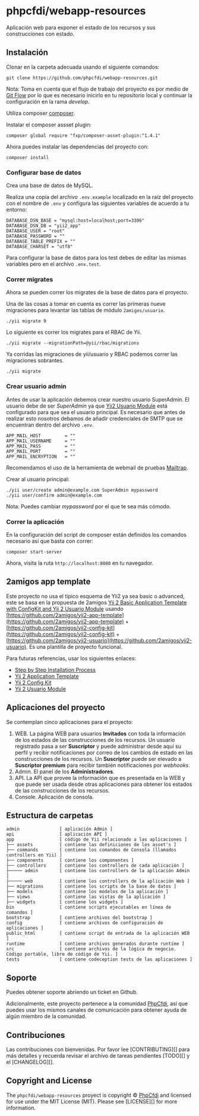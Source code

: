 # phpcfdi/webapp-resources

Aplicación web para exponer el estado de los recursos y sus construcciones con estado.

## Instalación

Clonar en la carpeta adecuada usando el siguiente comandos:

```shell
git clone https://github.com/phpcfdi/webapp-resources.git
```

Nota: Toma en cuenta que el flujo de trabajo del proyecto es por medio de [Git Flow](http://aprendegit.com/que-es-git-flow/) por lo que es necesario inicirlo en tu repositorio local y continuar la configuración en la rama *develop*.

Utiliza composer [composer](https://getcomposer.org/).

Instalar el composer assset plugin:

```shell
composer global require "fxp/composer-asset-plugin:^1.4.1"
```

Ahora puedes instalar las dependencias del proyecto con:

```shell
composer install
```

### Configurar base de datos

Crea una base de datos de MySQL.

Realiza una copia del archivo `.env.example` localizado en la raíz del proyecto con el nombre de `.env` y configura las siguientes variables de acuerdo a tu entorno:

```shell
DATABASE_DSN_BASE = "mysql:host=localhost;port=3306"
DATABASE_DSN_DB = "yii2_app"
DATABASE_USER = "root"
DATABASE_PASSWORD = ""
DATABASE_TABLE_PREFIX = ""
DATABASE_CHARSET = "utf8"
```

Para configurar la base de datos para los test debes de editar las mismas variables pero en el archivo `.env.test`.

### Correr migrates

Ahora se pueden correr los migrates de la base de datos para el proyecto.

Una de las cosas a tomar en cuenta es correr las primeras nueve migraciones para levantar las tablas de módulo `2amigos/usuario`.

```shell
./yii migrate 9
```

Lo siguiente es correr los migrates para el RBAC de Yii.

```shell
./yii migrate --migrationPath=@yii/rbac/migrations
```

Ya corridas las migraciones de yii/usuario y RBAC podemos correr las migraciones sobrantes.

```shell
./yii migrate
```

### Crear usuario admin

Antes de usar la aplicación debemos crear nuestro usuario SuperAdmin. El usuario debe de ser *SuperAdmin* ya que [Yii2 Usuario Module](https://github.com/2amigos/yii2-usuario) está configurado para que sea el usuario principal. Es necesario que antes de realizar esto nosotros debamos de añadir credenciales de SMTP que se encuentran dentro del archivo `.env`.

```env
APP_MAIL_HOST         = ""
APP_MAIL_USERNAME     = ""
APP_MAIL_PASS         = ""
APP_MAIL_PORT         = ""
APP_MAIL_ENCRYPTION   = ""
```

Recomendamos el uso de la herramienta de webmail de pruebas [Mailtrap](http://mailtrap.io/).

Crear al usuario principal:

```shell
./yii user/create admin@example.com SuperAdmin mypassword
./yii user/confirm admin@example.com
```

Nota: Puedes cambiar *mypassword* por el que te sea más cómodo.

### Correr la aplicación

En la configuración del script de composer están definidos los comandos necesario así que basta con correr:

```shell
composer start-server
```

Ahora, visita la ruta `http://localhost:8080` en tu navegador.

## 2amigos app template

Este proyecto no usa el típico esquema de Yii2 ya sea basic o advanced, este se basa en la propuesta de 2amigos [Yii 2 Basic Application Template with ConfigKit and Yii 2 Usuario Module](https://github.com/2amigos/yii2-app-usuario-template) usando
[https://github.com/2amigos/yii2-app-template](https://github.com/2amigos/yii2-app-template) + [https://github.com/2amigos/yii2-config-kit](https://github.com/2amigos/yii2-config-kit) + [https://github.com/2amigos/yii2-usuario](https://github.com/2amigos/yii2-usuario). Es una plantilla de proyecto funcional.

Para futuras referencias, usar los siguientes enlaces:

- [Step by Step Installation Process](http://www.2amigos.us/blog/how-to-work-with-yii-2-config-kit-and-yii-2-usuario-module)
- [Yii 2 Application Template](https://github.com/2amigos/yii2-app-template)
- [Yii 2 Config Kit](https://github.com/2amigos/yii2-config-kit)
- [Yii 2 Usuario Module](https://github.com/2amigos/yii2-usuario)

## Aplicaciones del proyecto

Se contemplan cinco aplicaciones para el proyecto:

1. WEB. La página WEB para usuarios **Invitados** con toda la información de los estados de las construcciones de los recursos. Un usuario registrado pasa a ser **Suscriptor** y puede administrar desde aquí su perfil y recibir notificaciones por correo de los cambios de estado en las construcciones de los recursos. Un **Suscriptor** puede ser elevado a **Suscriptor premium** para recibir también notificaciones por _webhooks_.
2. Admin. El panel de los **Administradores**.
3. API. La API que provee la información que es presentada en la WEB y que puede ser usada desde otras aplicaciones para obtener los estados de las construcciones de los recursos.
4. Console. Aplicación de consola.

## Estructura de carpetas

```shell
admin               [ aplicación Admin ]
api                 [ aplicación API ]
app                 [ código de Yii relacionado a las aplicaciones ]
├── assets          [ contiene las definiciones de los asset's ]
├── commands        [ contiene los comandos de Consola (llamados controllers en Yii) ]
├── components      [ contiene los componentes ]
├── controllers     [ contiene los controllers de cada aplicación ]
├───── admin        [ contiene los controllers de la aplicación Admin ]
├───── web          [ contiene los controllers de la aplicación Web ]
├── migrations      [ contiene los scripts de la base de datos ]
├── models          [ contiene los modelos de la aplicación ]
├── views           [ contiene las vistas de la aplicación ]
├── widgets         [ contiene los widgets ]
bin                 [ contiene scripts ejecutables en línea de comandos ]
bootstrap           [ contiene archivos del bootstrap ]
config              [ contiene archivos de configuración de aplicaciones ]
public_html         [ contiene script de entrada de la aplicación WEB ]
runtime             [ contiene archivos generados durante runtime ]
src                 [ contiene archivos de la lógica de negocio. Código portable, libre de código de Yii. ]
tests               [ contiene codeception tests de las aplicaciones ]
```

## Soporte

Puedes obtener soporte abriendo un ticket en Github.

Adicionalmente, este proyecto pertenece a la comunidad [PhpCfdi](https://www.phpcfdi.com), así que puedes usar los
mismos canales de comunicación para obtener ayuda de algún miembro de la comunidad.

## Contribuciones

Las contribuciones con bienvenidas. Por favor lee [CONTRIBUTING][] para más detalles
y recuerda revisar el archivo de tareas pendientes [TODO][] y el [CHANGELOG][].

## Copyright and License

The `phpcfdi/webapp-resources` proyect is copyright © [PhpCfdi](https://www.phpcfdi.com)
and licensed for use under the MIT License (MIT). Please see [LICENSE][] for more information.
